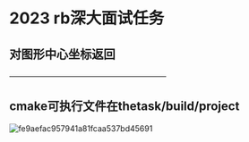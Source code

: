 # 2023 rb深大面试任务
## 对图形中心坐标返回
————————————————————
## cmake可执行文件在thetask/build/project

![fe9aefac957941a81fcaa537bd45691](https://github.com/johnjohngalt/task-for-rb-/assets/143726629/f126a634-bd26-4621-aff1-dff536e31725)
